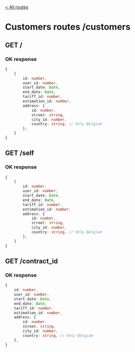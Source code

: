 [< All routes](README.md)

# Customers routes /customers

## GET /

### OK response

```ts
{
    [
        id: number,
        user_id: number,
        start_date: Date,
        end_date: Date,
        tariff_id: number,
        estimation_id: number,
        address: {
            id: number,
            street: string,
            city_id: number,
            country: string, // Only Belgium
        },
    ]
}
```

## GET /self

### OK response

```ts
{
    [
        id: number,
        user_id: number,
        start_date: Date,
        end_date: Date,
        tariff_id: number,
        estimation_id: number,
        address: {
            id: number,
            street: string,
            city_id: number,
            country: string, // Only Belgium
        },
    ]
}
```

## GET /contract_id

### OK response

```ts
{
    id: number,
    user_id: number,
    start_date: Date,
    end_date: Date,
    tariff_id: number,
    estimation_id: number,
    address: {
        id: number,
        street: string,
        city_id: number,
        country: string, // Only Belgium
    },
}
```
